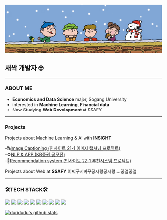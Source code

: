 
![배경이미지](https://github.com/duridudu/duridudu/blob/main/a3b9dca938e4a8aeadcbe5ba4a87e701fc95c3cd.jpeg)

## 새싹 개발자 🤓
---
### ABOUT ME 
- **Economics and Data Science** major, Sogang University <br />
- interested in **Machine Learning**, **Financial data**<br />
- Now Studying **Web Development** at SSAFY
---
### Projects

Projects about Machine Learning & AI with **INSIGHT**

-🔠[Image Captioning (인사이트 21-1 이미지 캡셔닝 프로젝트)](https://github.com/duridudu/CaptionTeam "이미지 캡셔닝")  <br/>
-⚙️[NLP & APP (KB증권 공모전)](https://github.com/duridudu/KBsecuritie-AIservice "kb공모전") <br/>
-🏫[Recommendation system (인사이트 22-1 추천시스템 프로젝트)](https://github.com/duridudu/musinsa_closet "무천장")

Projects about Web at **SSAFY**
어쩌구저쩌꾸꿍시렁꿍시렁....꿍얼꿍얼

---
### 🛠TECH STACK🛠
 <p align="left">
   <img src="https://img.shields.io/badge/JAVA-007396?style=for-the-badge&logo=java&logoColor=white">
   <img src="https://img.shields.io/badge/Spring-6DB33F?style=for-the-badge&logo=Spring&logoColor=white">

   <img src="https://img.shields.io/badge/oracle-F80000?style=for-the-badge&logo=oracle&logoColor=white">
   <img src="https://img.shields.io/badge/mysql-4479A1?style=for-the-badge&logo=mysql&logoColor=white">
<!--    <img src="https://img.shields.io/badge/mariaDB-003545?style=for-the-badge&logo=mariaDB&logoColor=white"> -->

   <img src="https://img.shields.io/badge/javascript-F7DF1E?style=for-the-badge&logo=javascript&logoColor=black">
<!--    <img src="https://img.shields.io/badge/jquery-0769AD?style=for-the-badge&logo=jquery&logoColor=white">
   <img src="https://img.shields.io/badge/react-61DAFB?style=for-the-badge&logo=react&logoColor=black"> -->
   <img src="https://img.shields.io/badge/vue.js-4FC08D?style=for-the-badge&logo=vue.js&logoColor=white">
   <img src="https://img.shields.io/badge/html-E34F26?style=for-the-badge&logo=html5&logoColor=white">
   <img src="https://img.shields.io/badge/css-1572B6?style=for-the-badge&logo=css3&logoColor=white">
   <img src="https://img.shields.io/badge/bootstrap-7952B3?style=for-the-badge&logo=bootstrap&logoColor=white">

   <img src="https://img.shields.io/badge/github-181717?style=for-the-badge&logo=github&logoColor=white">
<!--    <img src="https://img.shields.io/badge/linux-FCC624?style=for-the-badge&logo=linux&logoColor=black">
   <img src="https://img.shields.io/badge/aws-232F3E?style=for-the-badge&logo=aws&logoColor=white">
   <img src="https://img.shields.io/badge/apache tomcat-F8DC75?style=for-the-badge&logo=apachetomcat&logoColor=white">
 -->
    
    
  
  

  [![duridudu's github stats](https://github-readme-stats.vercel.app/api?username=duridudu&count_private=true&custom_title=duridudu's&nbsp;github&nbsp;✨&bg_color=45,00a4f0,66cfff,00a1eb&title_color=ffffff&text_color=ffffff)](https://github.com/duridudu/github-readme-stats) 


<!--
**duridudu/duridudu** is a ✨ _special_ ✨ repository because its `README.md` (this file) appears on your GitHub profile.

Here are some ideas to get you started:

- 🔭 I'm currently learing
- 🌱 I’m currently learning ...
- 👯 I’m looking to collaborate on ...
- 🤔 I’m looking for help with ...
- 💬 Ask me about ...
- 📫 How to reach me: ...
- 😄 Pronouns: ...
- ⚡ Fun fact: ...
-->

